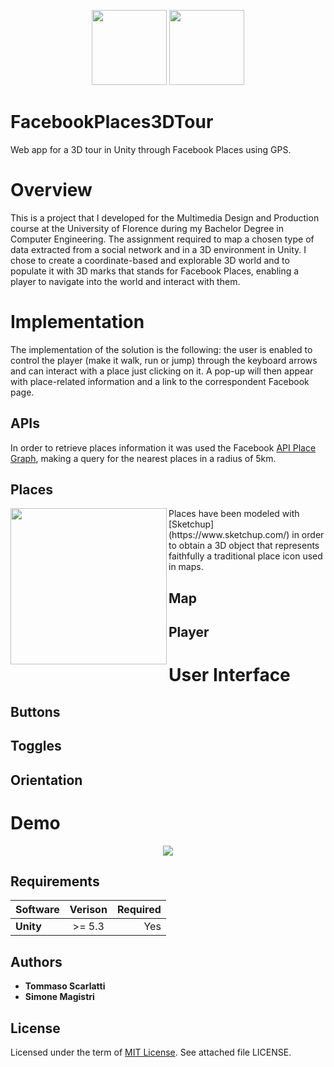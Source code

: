 <p align="center">
<img height="120" src="https://github.com/tmscarla/FacebookPlaces3DTour/blob/master/Images/fbplace.png">
  <img height="120" src="https://github.com/tmscarla/FacebookPlaces3DTour/blob/master/Images/unitylogo.png">
</p>

# FacebookPlaces3DTour
Web app for a 3D tour in Unity through Facebook Places using GPS.

# Overview
This is a project that I developed for the Multimedia Design and Production course at the University of Florence during my Bachelor Degree in Computer Engineering. The assignment required to map a chosen type of data extracted from a social network and in a 3D environment in Unity.
I chose to create a coordinate-based and explorable 3D world and to populate it with 3D marks that stands for Facebook Places, enabling a player to navigate into the world and interact with them.

# Implementation
The implementation of the solution is the following: the user is enabled to control the player (make it walk, run or jump) through the keyboard arrows and can interact with a place just clicking on it. A pop-up will then appear with place-related information and a link to the correspondent Facebook page.

## APIs
In order to retrieve places information it was used the Facebook [API Place Graph](https://developers.facebook.com/docs/places), making a query for the nearest places in a radius of 5km.

## Places
<img height="250" align="left" src="https://github.com/tmscarla/FacebookPlaces3DTour/blob/master/Images/place.png">
Places have been modeled with [Sketchup](https://www.sketchup.com/) in order to obtain a 3D object that represents faithfully a traditional place icon used in maps.
<br>

## Map

## Player

# User Interface

## Buttons

## Toggles

## Orientation

# Demo
<p align="center">
<img src="https://github.com/tmscarla/FacebookPlaces3DTour/blob/master/Images/demo.gif">
</p>

## Requirements
| Software       | Verison        | Required |
| -------------- |:--------------:| --------:|
| **Unity**      |     >= 5.3     |    Yes   |

## Authors

* **Tommaso Scarlatti**
* **Simone Magistri**

## License
Licensed under the term of [MIT License](http://en.wikipedia.org/wiki/MIT_License). See attached file LICENSE.
